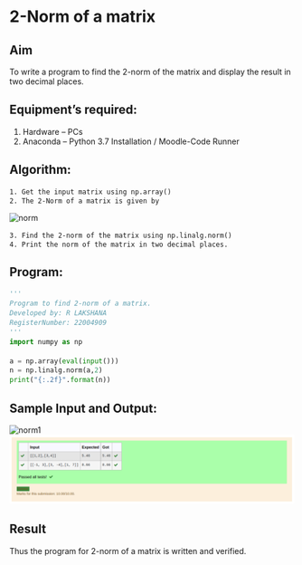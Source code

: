 # 2-Norm of a matrix
## Aim
To write a program to find the 2-norm of the matrix and display the result in two decimal places.
## Equipment’s required:
1.	Hardware – PCs
2.	Anaconda – Python 3.7 Installation / Moodle-Code Runner
## Algorithm:
	1. Get the input matrix using np.array()
	2. The 2-Norm of a matrix is given by 
![norm](./normeqn1.jpg)
    
    3. Find the 2-norm of the matrix using np.linalg.norm()
	4. Print the norm of the matrix in two decimal places.
## Program:
```python
'''
Program to find 2-norm of a matrix.
Developed by: R LAKSHANA
RegisterNumber: 22004909
'''
import numpy as np

a = np.array(eval(input()))
n = np.linalg.norm(a,2)
print("{:.2f}".format(n)) 
```
## Sample Input and Output:
![norm1](./input.jpg)
![output](/Output.png)

## Result
Thus the program for 2-norm of a matrix is written and verified.
